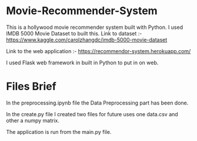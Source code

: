 # Movie-Recommender-System
This is a hollywood movie recommender system built with Python. I used IMDB 5000 Movie Dataset to built this.
Link to dataset :- https://www.kaggle.com/carolzhangdc/imdb-5000-movie-dataset

Link to the web application :- https://recommendor-system.herokuapp.com/



I used Flask web framework in built in Python to put in on web.

# Files Brief
In the preprocessing.ipynb file the Data Preprocessing part has been done. 

In the create.py file I created two files for future uses one data.csv and other a numpy matrix.

The application is run from the main.py file.
